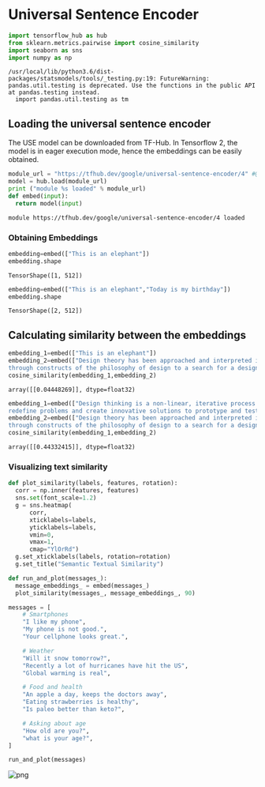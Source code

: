 # Universal Sentence Encoder


```python
import tensorflow_hub as hub
from sklearn.metrics.pairwise import cosine_similarity
import seaborn as sns
import numpy as np
```

    /usr/local/lib/python3.6/dist-packages/statsmodels/tools/_testing.py:19: FutureWarning: pandas.util.testing is deprecated. Use the functions in the public API at pandas.testing instead.
      import pandas.util.testing as tm
    

## Loading the universal sentence encoder
The USE model can be downloaded from TF-Hub. In Tensorflow 2, the model is in eager execution mode, hence the embeddings can be easily obtained.


```python
module_url = "https://tfhub.dev/google/universal-sentence-encoder/4" #@param ["https://tfhub.dev/google/universal-sentence-encoder/4", "https://tfhub.dev/google/universal-sentence-encoder-large/5"]
model = hub.load(module_url)
print ("module %s loaded" % module_url)
def embed(input):
  return model(input)
```

    module https://tfhub.dev/google/universal-sentence-encoder/4 loaded
    

### Obtaining Embeddings


```python
embedding=embed(["This is an elephant"])
embedding.shape
```




    TensorShape([1, 512])




```python
embedding=embed(["This is an elephant","Today is my birthday"])
embedding.shape
```




    TensorShape([2, 512])



## Calculating similarity between the embeddings


```python
embedding_1=embed(["This is an elephant"])
embedding_2=embed(["Design theory has been approached and interpreted in many ways, from personal statements of design principles, \
through constructs of the philosophy of design to a search for a design science."])
cosine_similarity(embedding_1,embedding_2)
```




    array([[0.04448269]], dtype=float32)




```python
embedding_1=embed(["Design thinking is a non-linear, iterative process that teams use to understand users, challenge assumptions, \
redefine problems and create innovative solutions to prototype and test."])
embedding_2=embed(["Design theory has been approached and interpreted in many ways, from personal statements of design principles, \
through constructs of the philosophy of design to a search for a design science."])
cosine_similarity(embedding_1,embedding_2)
```




    array([[0.44332415]], dtype=float32)



### Visualizing text similarity




```python
def plot_similarity(labels, features, rotation):
  corr = np.inner(features, features)
  sns.set(font_scale=1.2)
  g = sns.heatmap(
      corr,
      xticklabels=labels,
      yticklabels=labels,
      vmin=0,
      vmax=1,
      cmap="YlOrRd")
  g.set_xticklabels(labels, rotation=rotation)
  g.set_title("Semantic Textual Similarity")

def run_and_plot(messages_):
  message_embeddings_ = embed(messages_)
  plot_similarity(messages_, message_embeddings_, 90)
```


```python
messages = [
    # Smartphones
    "I like my phone",
    "My phone is not good.",
    "Your cellphone looks great.",

    # Weather
    "Will it snow tomorrow?",
    "Recently a lot of hurricanes have hit the US",
    "Global warming is real",

    # Food and health
    "An apple a day, keeps the doctors away",
    "Eating strawberries is healthy",
    "Is paleo better than keto?",

    # Asking about age
    "How old are you?",
    "what is your age?",
]

run_and_plot(messages)
```


![png](universal_sentence_encoder_for_text_similarity_12_0.png)

